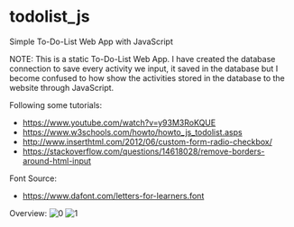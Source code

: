 # todolist_js
Simple To-Do-List Web App with JavaScript

NOTE:
This is a static To-Do-List Web App.
I have created the database connection to save every activity we input, it saved in the database but I become confused to how show the activities stored in the database to the website through JavaScript.

Following some tutorials:
- https://www.youtube.com/watch?v=y93M3RoKQUE
- https://www.w3schools.com/howto/howto_js_todolist.asps
- http://www.inserthtml.com/2012/06/custom-form-radio-checkbox/
- https://stackoverflow.com/questions/14618028/remove-borders-around-html-input

Font Source:
- https://www.dafont.com/letters-for-learners.font

Overview:
![0](https://user-images.githubusercontent.com/62123569/170915270-b3dca4d3-78c7-486b-9769-6ddc46b0ad68.png)
![1](https://user-images.githubusercontent.com/62123569/170915273-cb9ada08-b4df-4d1b-a3e6-d269ee31cb87.png)
